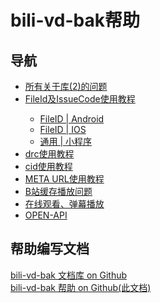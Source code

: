 # bili-vd-bak帮助

## 导航

* [所有关于库(2)的问题](//bili-vd-bak.notion.site/b23-f3d8d201a8dc46f7b04a33c53ccf2da4)
* [FileId及IssueCode使用教程](../help/fileid&issuecode.md)<Badge type="danger" text="已弃用(失效)" />
  * [FileID | Android](../help/fileid&issuecode/FileID/Android.md)<Badge type="danger" text="已弃用(失效)" />
  * [FileID | IOS](../help/fileid&issuecode/FileID/IOS.md)<Badge type="danger" text="已弃用(失效)" />
  * [通用 | 小程序](../help/fileid&issuecode/mp.md)<Badge type="danger" text="已弃用(失效)" />
* [drc使用教程](../help/drc.md)<Badge type="danger" text="已弃用(失效)" />
* [cid使用教程](../help/cid.md)
* [META URL使用教程](../help/metaurl.md)
* [B站缓存播放问题](../help/bili-play-QA.md)
* [在线观看、弹幕播放](../help/watch-online.md)<Badge type="danger" text="已弃用(失效)" />
* [OPEN-API](../help/openapi.md)<Badge type="danger" text="已弃用(失效)" />

## 帮助编写文档

[bili-vd-bak 文档库 on Github](https://github.com/xrz-cloud/bili-vd-bak/tree/wiki-pre/)  
[bili-vd-bak 帮助 on Github(此文档)](https://github.com/xrz-cloud/bili-vd-bak/blob/wiki-pre/help/README.md)  
